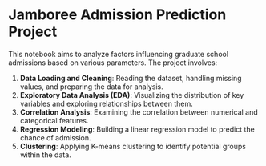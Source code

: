 # Jamboree Admission Prediction Project

This notebook aims to analyze factors influencing graduate school admissions based on various parameters. The project involves:

1.  **Data Loading and Cleaning**: Reading the dataset, handling missing values, and preparing the data for analysis.
2.  **Exploratory Data Analysis (EDA)**: Visualizing the distribution of key variables and exploring relationships between them.
3.  **Correlation Analysis**: Examining the correlation between numerical and categorical features.
4.  **Regression Modeling**: Building a linear regression model to predict the chance of admission.
5.  **Clustering**: Applying K-means clustering to identify potential groups within the data.
